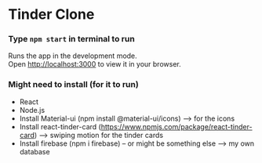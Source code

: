 # Tinder Clone

### Type `npm start` in terminal to run

Runs the app in the development mode.\
Open [http://localhost:3000](http://localhost:3000) to view it in your browser.

### Might need to install (for it to run)
- React
- Node.js
- Install Material-ui (npm install @material-ui/icons) --> for the icons
- Install react-tinder-card (https://www.npmjs.com/package/react-tinder-card) --> swiping motion for the tinder cards
- Install firebase (npm i firebase) – or might be something else --> my own database

